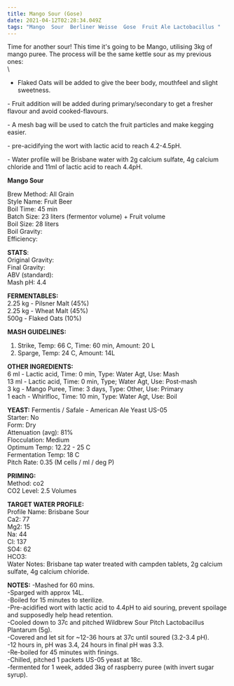 ```yaml
---
title: Mango Sour (Gose)
date: 2021-04-12T02:28:34.049Z
tags: "Mango  Sour  Berliner Weisse  Gose  Fruit Ale Lactobacillus "
---
```

Time for another sour! This time it's going to be Mango, utilising 3kg of mango puree. The process will be the same kettle sour as my previous ones:\
\
- Flaked Oats will be added to give the beer body, mouthfeel and slight sweetness. 

\- Fruit addition will be added during primary/secondary to get a fresher flavour and avoid cooked-flavours.

\- A mesh bag will be used to catch the fruit particles and make kegging easier.

\- pre-acidifying the wort with lactic acid to reach 4.2-4.5pH.

\- Water profile will be Brisbane water with 2g calcium sulfate, 4g calcium chloride and 11ml of lactic acid to reach 4.4pH.

**Mango Sour**

Brew Method: All Grain\
Style Name: Fruit Beer\
Boil Time: 45 min\
Batch Size: 23 liters (fermentor volume) + Fruit volume\
Boil Size: 28 liters\
Boil Gravity:  \
Efficiency:

**STATS**:\
Original Gravity:\
Final Gravity: \
ABV (standard): \
Mash pH: 4.4

**FERMENTABLES:**\
2.25 kg - Pilsner Malt (45%)\
2.25 kg - Wheat Malt (45%)\
500g - Flaked Oats (10%)

**MASH GUIDELINES:**

1. Strike, Temp: 66 C, Time: 60 min, Amount: 20 L
2. Sparge, Temp: 24 C, Amount: 14L

**OTHER INGREDIENTS:**\
6 ml - Lactic acid, Time: 0 min, Type: Water Agt, Use: Mash\
13 ml - Lactic acid, Time: 0 min, Type; Water Agt, Use: Post-mash\
3 kg - Mango Puree, Time: 3 days, Type: Other, Use: Primary\
1 each - Whirlfloc, Time: 10 min, Type: Water Agt, Use: Boil

**YEAST:** Fermentis / Safale - American Ale Yeast US-05\
Starter: No\
Form: Dry\
Attenuation (avg): 81%\
Flocculation: Medium\
Optimum Temp: 12.22 - 25 C\
Fermentation Temp: 18 C\
Pitch Rate: 0.35 (M cells / ml / deg P)

**PRIMING:**\
Method: co2\
CO2 Level: 2.5 Volumes

**TARGET WATER PROFILE:**\
Profile Name: Brisbane Sour\
Ca2: 77\
Mg2: 15\
Na: 44\
Cl: 137\
SO4: 62\
HCO3:\
Water Notes: Brisbane tap water treated with campden tablets, 2g calcium sulfate, 4g calcium chloride.

**NOTES:** -Mashed for 60 mins.\
-Sparged with approx 14L.\
-Boiled for 15 minutes to sterilize.\
-Pre-acidified wort with lactic acid to 4.4pH to aid souring, prevent spoilage and supposedly help head retention.\
-Cooled down to 37c and pitched Wildbrew Sour Pitch Lactobacillus Plantarum (5g).\
-Covered and let sit for ~12-36 hours at 37c until soured (3.2-3.4 pH).\
-12 hours in, pH was 3.4, 24 hours in final pH was 3.3.\
-Re-boiled for 45 minutes with finings.\
-Chilled, pitched 1 packets US-05 yeast at 18c.\
-fermented for 1 week, added 3kg of raspberry puree (with invert sugar syrup).